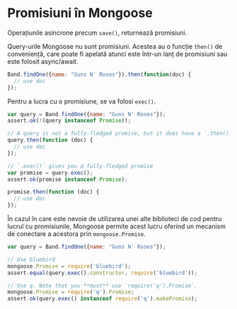 # Promisiuni în Mongoose

Operațiunile asincrone precum `save()`, returnează promisiuni.

Query-urile Mongoose nu sunt promisiuni. Acestea au o funcție `then()` de conveniență, care poate fi apelată atunci este într-un lanț de promisiuni sau este folosit async/await.

```javascript
Band.findOne({name: "Guns N' Roses"}).then(function(doc) {
  // use doc
});
```

Pentru a lucra cu o promisiune, se va folosi `exec()`.

```javascript
var query = Band.findOne({name: "Guns N' Roses"});
assert.ok(!(query instanceof Promise));

// A query is not a fully-fledged promise, but it does have a `.then()`.
query.then(function (doc) {
  // use doc
});

// `.exec()` gives you a fully-fledged promise
var promise = query.exec();
assert.ok(promise instanceof Promise);

promise.then(function (doc) {
  // use doc
});
```

În cazul în care este nevoie de utilizarea unei alte biblioteci de cod pentru lucrul cu promisiunile, Mongoose permite acest lucru oferind un mecanism de conectare a acestora prin `mongoose.Promise`.

```javascript
var query = Band.findOne({name: "Guns N' Roses"});

// Use bluebird
mongoose.Promise = require('bluebird');
assert.equal(query.exec().constructor, require('bluebird'));

// Use q. Note that you **must** use `require('q').Promise`.
mongoose.Promise = require('q').Promise;
assert.ok(query.exec() instanceof require('q').makePromise);
```

